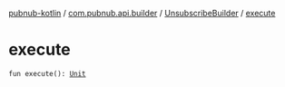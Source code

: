 [pubnub-kotlin](../../index.md) / [com.pubnub.api.builder](../index.md) / [UnsubscribeBuilder](index.md) / [execute](./execute.md)

# execute

`fun execute(): `[`Unit`](https://kotlinlang.org/api/latest/jvm/stdlib/kotlin/-unit/index.html)